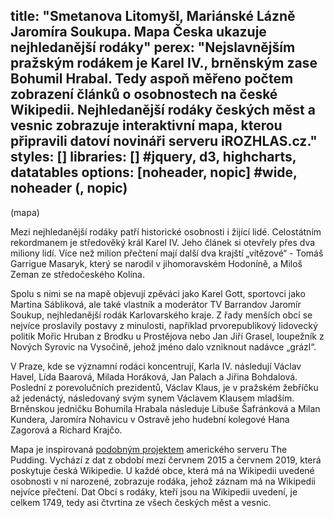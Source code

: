 title: "Smetanova Litomyšl, Mariánské Lázně Jaromíra Soukupa. Mapa Česka ukazuje nejhledanější rodáky"
perex: "Nejslavnějším pražským rodákem je Karel IV., brněnským zase Bohumil Hrabal. Tedy aspoň měřeno počtem zobrazení článků o osobnostech na české Wikipedii. Nejhledanější rodáky českých měst a vesnic zobrazuje interaktivní mapa, kterou připravili datoví novináři serveru iROZHLAS.cz."
styles: []
libraries: [] #jquery, d3, highcharts, datatables
options: [noheader, nopic] #wide, noheader (, nopic)
---

(mapa)

Mezi nejhledanější rodáky patří historické osobnosti i žijící lidé. Celostátním rekordmanem je středověký král Karel IV. Jeho článek si otevřely přes dva miliony lidí. Více než milion přečtení mají další dva krajští „vítězové“ - Tomáš Garrigue Masaryk, který se narodil v jihomoravském Hodoníně, a Miloš Zeman ze středočeského Kolína. 

Spolu s nimi se na mapě objevují zpěváci jako Karel Gott, sportovci jako Martina Sábliková, ale také vlastník a moderátor TV Barrandov Jaromír Soukup, nejhledanější rodák Karlovarského kraje. Z řady menších obcí se nejvíce proslavily postavy z minulosti, například prvorepublikový lidovecký politik Mořic Hruban z Brodku u Prostějova nebo Jan Jiří Grasel, loupežník z Nových Syrovic na Vysočině, jehož jméno dalo vzniknout nadávce „grázl“. 

V Praze, kde se významní rodáci koncentrují, Karla IV. následují Václav Havel, Lída Baarová, Milada Horáková, Jan Palach a Jiřina Bohdalová. Poslední z porevolučních prezidentů, Václav Klaus, je v pražském žebříčku až jedenáctý, následovaný svým synem Václavem Klausem mladším. Brněnskou jedničku Bohumila Hrabala následuje Libuše Šafránková a Milan Kundera, Jaromíra Nohavicu v Ostravě jeho hudební kolegové Hana Zagorová a Richard Krajčo.

Mapa je inspirovaná [podobným projektem](https://pudding.cool/2019/05/people-map/) amerického serveru The Pudding. Vychází z dat z období mezi červnem 2015 a červnem 2019, která poskytuje česká Wikipedie. U každé obce, která má na Wikipedii uvedené osobnosti v ní narozené, zobrazuje rodáka, jehož záznam má na Wikipedii nejvíce přečtení. Dat Obcí s rodáky, kteří jsou na Wikipedii uvedení, je celkem 1749, tedy asi čtvrtina ze všech českých měst a vesnic.


